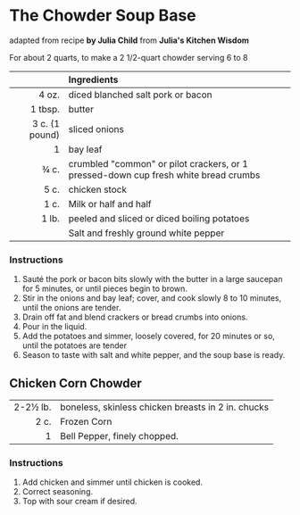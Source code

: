 # The Chowder Soup Base

adapted from recipe **by Julia Child** from **Julia's Kitchen Wisdom**

For about 2 quarts, to make a 2 1/2-quart chowder serving 6 to 8


| | Ingredients |
|----:|:----|
| 4 oz.| diced blanched salt pork or bacon|
| 1 tbsp.| butter
|3 c. (1 pound)| sliced onions
| 1 | bay leaf
| &frac34; c.| crumbled "common" or pilot crackers, or 1 pressed-down cup fresh white bread crumbs
| 5 c.| chicken stock
| 1 c. | Milk or half and half
| 1 lb. | peeled and sliced or diced boiling potatoes
| |Salt and freshly ground white pepper

### Instructions

1. Sauté the pork or bacon bits slowly with the butter in a large saucepan for 5 minutes, or until pieces begin to brown.
2. Stir in the onions and bay leaf; cover, and cook slowly 8 to 10 minutes, until the onions are tender.
3. Drain off fat and blend crackers or bread crumbs into onions. 
4. Pour in the liquid.
5. Add the potatoes and simmer, loosely covered, for 20 minutes or so, until the potatoes are tender
6. Season to taste with salt and white pepper, and the soup base is ready.

## Chicken Corn Chowder

| | |
|----:|:----|
| 2-2&frac12; lb.| boneless, skinless chicken breasts in 2 in. chucks
| 2 c. | Frozen Corn
| 1 | Bell Pepper, finely chopped.

### Instructions

1. Add chicken and simmer until chicken is cooked.
2. Correct seasoning.
3. Top with sour cream if desired.

